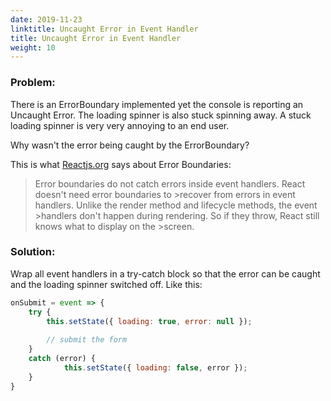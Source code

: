 ```yaml
---
date: 2019-11-23
linktitle: Uncaught Error in Event Handler
title: Uncaught Error in Event Handler
weight: 10
---
```


### Problem:
There is an ErrorBoundary implemented yet the console is reporting an Uncaught Error. The loading spinner is also stuck spinning away. A stuck loading spinner is very very annoying to an end user.

Why wasn't the error being caught by the ErrorBoundary?

This is what [Reactjs.org](https://reactjs.org/docs/error-boundaries.html) says about Error Boundaries:

>Error boundaries do not catch errors inside event handlers. React doesn't need error boundaries to >recover from errors in event handlers. Unlike the render method and lifecycle methods, the event >handlers don't happen during rendering. So if they throw, React still knows what to display on the >screen.

### Solution:
Wrap all event handlers in a try-catch block so that the error can be caught and the loading spinner switched off. Like this:


```javascript
onSubmit = event => {
    try {
		this.setState({ loading: true, error: null });
		
		// submit the form
 	}
	catch (error) {
            this.setState({ loading: false, error });
    }
}
```
